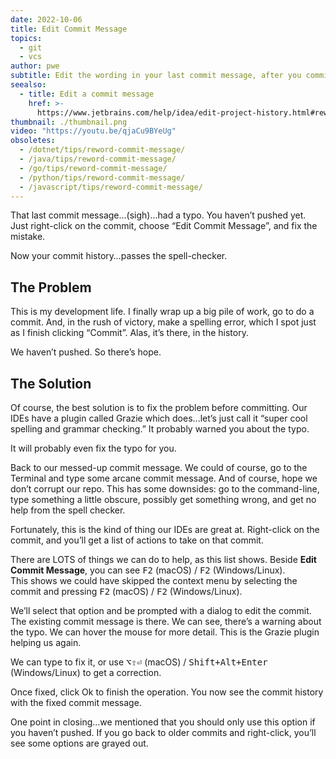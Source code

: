 ```yaml
---
date: 2022-10-06
title: Edit Commit Message
topics:
  - git
  - vcs
author: pwe
subtitle: Edit the wording in your last commit message, after you committed.
seealso:
  - title: Edit a commit message
    href: >-
      https://www.jetbrains.com/help/idea/edit-project-history.html#reword-commit
thumbnail: ./thumbnail.png
video: "https://youtu.be/qjaCu9BYeUg"
obsoletes:
  - /dotnet/tips/reword-commit-message/
  - /java/tips/reword-commit-message/
  - /go/tips/reword-commit-message/
  - /python/tips/reword-commit-message/
  - /javascript/tips/reword-commit-message/
---
```


That last commit message…(sigh)...had a typo.
You haven’t pushed yet. Just right-click on the commit, choose “Edit Commit Message”, and fix the mistake.

Now your commit history…passes the spell-checker.

## The Problem

This is my development life.
I finally wrap up a big pile of work, go to do a commit.
And, in the rush of victory, make a spelling error, which I spot just as I finish clicking “Commit”.
Alas, it’s there, in the history.

We haven’t pushed. So there’s hope.

## The Solution

Of course, the best solution is to fix the problem before committing.
Our IDEs have a plugin called Grazie which does...let’s just call it “super cool spelling and grammar checking.”
It probably warned you about the typo.

It will probably even fix the typo for you.

Back to our messed-up commit message.
We could of course, go to the Terminal and type some arcane commit message.
And of course, hope we don’t corrupt our repo.
This has some downsides: go to the command-line, type something a little obscure, possibly get something wrong, and get no help from the spell checker.

Fortunately, this is the kind of thing our IDEs are great at.
Right-click on the commit, and you’ll get a list of actions to take on that commit.

There are LOTS of things we can do to help, as this list shows.
Beside **Edit Commit Message**, you can see <kbd>F2</kbd> (macOS) / <kbd>F2</kbd> (Windows/Linux).  
This shows we could have skipped the context menu by selecting the commit and pressing <kbd>F2</kbd> (macOS) / <kbd>F2</kbd> (Windows/Linux).

We’ll select that option and be prompted with a dialog to edit the commit.
The existing commit message is there.
We can see, there’s a warning about the typo. We can hover the mouse for more detail.
This is the Grazie plugin helping us again.

We can type to fix it, or use <kbd>⌥⇧⏎</kbd> (macOS) / <kbd>Shift+Alt+Enter</kbd> (Windows/Linux) to get a correction.

Once fixed, click Ok to finish the operation.
You now see the commit history with the fixed commit message.

One point in closing...we mentioned that you should only use this option if you haven’t pushed.
If you go back to older commits and right-click, you’ll see some options are grayed out.
